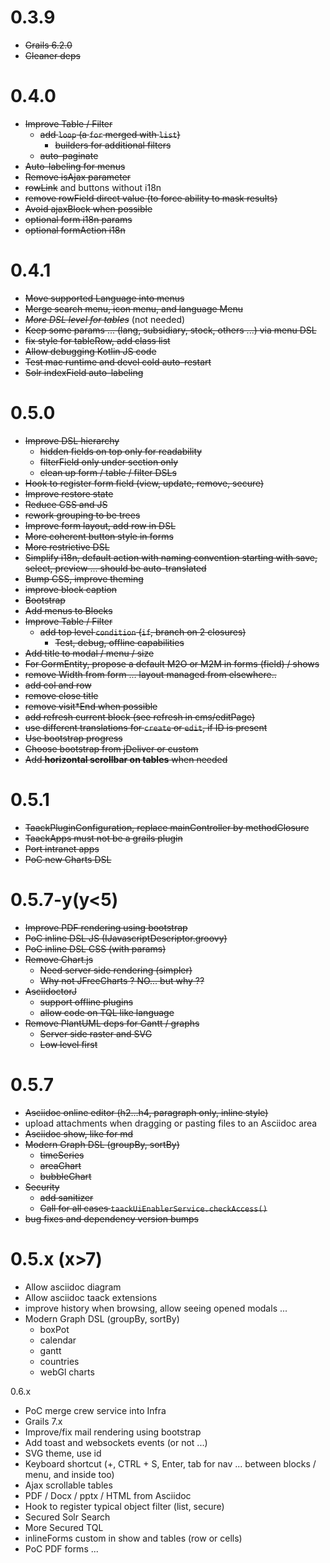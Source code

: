 # 0.3.9

- ~~Grails 6.2.0~~
- ~~Cleaner deps~~

# 0.4.0

- ~~Improve Table / Filter~~
  - ~~add `loop` (a `for` merged with `list`)~~
    - ~~builders for additional filters~~
  - ~~auto-paginate~~
- ~~Auto-labeling for menus~~ 
- ~~Remove isAjax parameter~~
- ~~rowLink~~ and buttons without i18n
- ~~remove rowField direct value (to force ability to mask results)~~
- ~~Avoid ajaxBlock when possible~~
- ~~optional form i18n params~~
- ~~optional formAction i18n~~

# 0.4.1

- ~~Move supported Language into menus~~
- ~~Merge search menu, icon menu, and language Menu~~
- _~~More DSL level for tables~~_ (not needed)
- ~~Keep some params ... (lang, subsidiary, stock, others ...) via menu DSL~~
- ~~fix style for tableRow, add class list~~
- ~~Allow debugging Kotlin JS code~~ 
- ~~Test mac runtime and devel cold auto-restart~~
- ~~Solr indexField auto-labeling~~

# 0.5.0

- ~~Improve DSL hierarchy~~
  - ~~hidden fields on top only for readability~~
  - ~~filterField only under section only~~
  - ~~clean up form / table / filter DSLs~~
- ~~Hook to register form field (view, update, remove, secure)~~
- ~~Improve restore state~~
- ~~Reduce CSS and JS~~
- ~~rework grouping to be trees~~
- ~~Improve form layout, add row in DSL~~
- ~~More coherent button style in forms~~
- ~~More restrictive DSL~~
- ~~Simplify i18n, default action with naming convention starting with save, select, preview ... should be auto-translated~~
- ~~Bump CSS, improve theming~~
- ~~improve block caption~~
- ~~Bootstrap~~
- ~~Add menus to Blocks~~
- ~~Improve Table / Filter~~
  - ~~add top level `condition` (`if`, branch on 2 closures)~~
    - ~~Test, debug, offline capabilities~~
- ~~Add title to modal / menu / size~~
- ~~For GormEntity, propose a default M2O or M2M in forms (field) / shows~~
- ~~remove Width from form ... layout managed from elsewhere..~~ 
- ~~add col and row~~
- ~~remove close title~~
- ~~remove visit*End when possible~~
- ~~add refresh current block (see refresh in cms/editPage)~~
- ~~use different translations for `create` or `edit`, if ID is present~~
- ~~Use bootstrap progress~~
- ~~Choose bootstrap from jDeliver or custom~~
- ~~Add **horizontal scrollbar on tables** when needed~~

# 0.5.1

- ~~TaackPluginConfiguration, replace mainController by methodClosure~~
- ~~TaackApps must not be a grails plugin~~
- ~~Port intranet apps~~
- ~~PoC new Charts DSL~~

# 0.5.7-y(y<5)

- ~~Improve PDF rendering using bootstrap~~
- ~~PoC inline DSL JS (IJavascriptDescriptor.groovy)~~
- ~~PoC inline DSL CSS (with params)~~
- ~~Remove Chart.js~~
  - ~~Need server side rendering (simpler)~~
  - ~~Why not JFreeCharts ? NO... but why ??~~
- ~~AsciidoctorJ~~
  - ~~support offline plugins~~
  - ~~allow code on TQL like language~~
- ~~Remove PlantUML deps for Gantt / graphs~~
  - ~~Server side raster and SVG~~
  - ~~Low level first~~

# 0.5.7

- ~~Asciidoc online editor (h2...h4, paragraph only, inline style)~~
- upload attachments when dragging or pasting files to an Asciidoc area  
- ~~Asciidoc show, like for md~~
- ~~Modern Graph DSL (groupBy, sortBy)~~
  - ~~timeSeries~~
  - ~~areaChart~~
  - ~~bubbleChart~~
- ~~Security~~
  - ~~add sanitizer~~
  - ~~Call for all cases `taackUiEnablerService.checkAccess()`~~
- ~~bug fixes and dependency version bumps~~

# 0.5.x (x>7)

- Allow asciidoc diagram
- Allow asciidoc taack extensions
- improve history when browsing, allow seeing opened modals ...
- Modern Graph DSL (groupBy, sortBy)
  - boxPot
  - calendar
  - gantt
  - countries
  - webGl charts


0.6.x
- PoC merge crew service into Infra
- Grails 7.x
- Improve/fix mail rendering using bootstrap
- Add toast and websockets events (or not ...)
- SVG theme, use id
- Keyboard shortcut (+, CTRL + S, Enter, tab for nav ... between blocks / menu, and inside too)
- Ajax scrollable tables
- PDF / Docx / pptx / HTML from Asciidoc
- Hook to register typical object filter (list, secure)
- Secured Solr Search
- More Secured TQL
- inlineForms custom in show and tables (row or cells)
- PoC PDF forms ...
